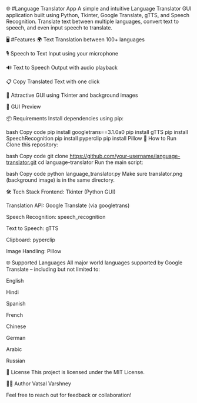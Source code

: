 🌐 #Language Translator App
A simple and intuitive Language Translator GUI application built using Python, Tkinter, Google Translate, gTTS, and Speech Recognition. Translate text between multiple languages, convert text to speech, and even input speech to translate.

🖥️ #Features
🌍 Text Translation between 100+ languages

🎙️ Speech to Text Input using your microphone

🔊 Text to Speech Output with audio playback

📋 Copy Translated Text with one click

🎨 Attractive GUI using Tkinter and background images

📸 GUI Preview

📦 Requirements
Install dependencies using pip:

bash
Copy code
pip install googletrans==3.1.0a0
pip install gTTS
pip install SpeechRecognition
pip install pyperclip
pip install Pillow
🚀 How to Run
Clone this repository:

bash
Copy code
git clone https://github.com/your-username/language-translator.git
cd language-translator
Run the main script:

bash
Copy code
python language_translator.py
Make sure translator.png (background image) is in the same directory.

🛠️ Tech Stack
Frontend: Tkinter (Python GUI)

Translation API: Google Translate (via googletrans)

Speech Recognition: speech_recognition

Text to Speech: gTTS

Clipboard: pyperclip

Image Handling: Pillow

🌐 Supported Languages
All major world languages supported by Google Translate – including but not limited to:

English

Hindi

Spanish

French

Chinese

German

Arabic

Russian

📄 License
This project is licensed under the MIT License.

🙋‍♂️ Author
Vatsal Varshney

Feel free to reach out for feedback or collaboration!
